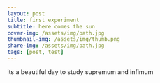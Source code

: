 ```yaml
---
layout: post
title: first experiment
subtitle: here comes the sun
cover-img: /assets/img/path.jpg
thumbnail-img: /assets/img/thumb.png
share-img: /assets/img/path.jpg
tags: [post, test]
---
```

its a beautiful day to study supremum and infimum

